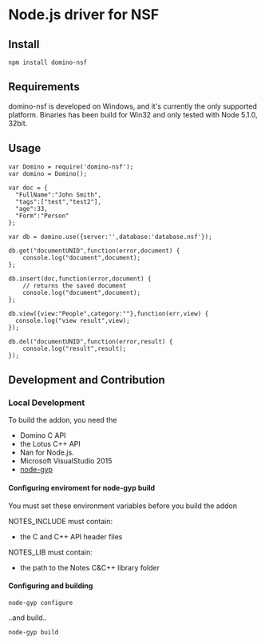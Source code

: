 # Node.js driver for NSF



## Install
    npm install domino-nsf

## Requirements
domino-nsf is developed on Windows, and it's currently the only supported platform. 
Binaries has been build for Win32 and only tested with Node 5.1.0, 32bit.

## Usage

    var Domino = require('domino-nsf');
    var domino = Domino();
    
    var doc = {
	  "FullName":"John Smith",
      "tags":["test","test2"],
	  "age":33,
	  "Form":"Person"
    };
    
    var db = domino.use({server:'',database:'database.nsf'});
    
    db.get("documentUNID",function(error,document) {
    	console.log("document",document);
    };

    db.insert(doc,function(error,document) {
		// returns the saved document
    	console.log("document",document);
    };

	db.view({view:"People",category:""},function(err,view) {
 	  console.log("view result",view);
    });
    
    db.del("documentUNID",function(error,result) {
    	console.log("result",result);
    });

## Development and Contribution

### Local Development
To build the addon, you need the 
* Domino C API
* the Lotus C++ API 
* Nan for Node.js.
* Microsoft VisualStudio 2015
* [node-gyp](https://github.com/nodejs/node-gyp)

#### Configuring enviroment for node-gyp build
You must set these environment variables before you build the addon

NOTES_INCLUDE must contain: 
* the C and C++ API header files

NOTES_LIB must contain:
* the path to the Notes C&C++ library folder


#### Configuring and building
    node-gyp configure
..and build..  

    node-gyp build
